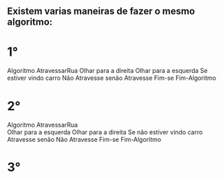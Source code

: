 ## Existem varias maneiras de fazer o mesmo algoritmo:

# 1°
Algoritmo AtravessarRua
    Olhar para a direita
    Olhar para a esquerda
    Se estiver vindo carro
        Não Atravesse
     senão
        Atravesse
    Fim-se
Fim-Algoritmo


# 2°
Algoritmo AtravessarRua    
    Olhar para a esquerda
    Olhar para a direita
    Se não estiver vindo carro
        Atravesse
     senão
        Não Atravesse
    Fim-se
Fim-Algoritmo


# 3°
